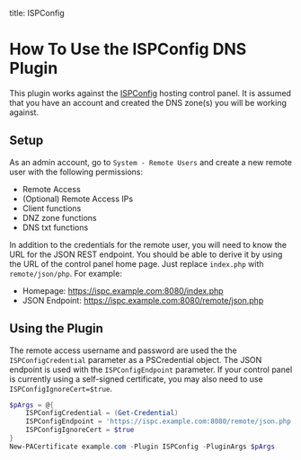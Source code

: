 title: ISPConfig

# How To Use the ISPConfig DNS Plugin

This plugin works against the [ISPConfig](https://www.ispconfig.org/) hosting control panel. It is assumed that you have an account and created the DNS zone(s) you will be working against.

## Setup

As an admin account, go to `System - Remote Users` and create a new remote user with the following permissions:

- Remote Access
- (Optional) Remote Access IPs
- Client functions
- DNZ zone functions
- DNS txt functions

In addition to the credentials for the remote user, you will need to know the URL for the JSON REST endpoint. You should be able to derive it by using the URL of the control panel home page. Just replace `index.php` with `remote/json/php`. For example:

- Homepage: https://ispc.example.com:8080/index.php
- JSON Endpoint: https://ispc.example.com:8080/remote/json.php

## Using the Plugin

The remote access username and password are used the the `ISPConfigCredential` parameter as a PSCredential object. The JSON endpoint is used with the `ISPConfigEndpoint` parameter. If your control panel is currently using a self-signed certificate, you may also need to use `ISPConfigIgnoreCert=$true`.

```powershell
$pArgs = @{
    ISPConfigCredential = (Get-Credential)
    ISPConfigEndpoint = 'https://ispc.example.com:8080/remote/json.php'
    ISPConfigIgnoreCert = $true
}
New-PACertificate example.com -Plugin ISPConfig -PluginArgs $pArgs
```

